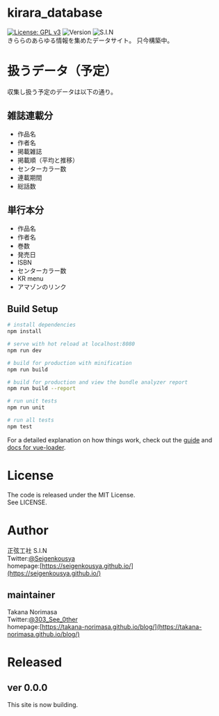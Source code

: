# kirara_database
[![License: GPL v3](https://img.shields.io/badge/License-GPLv3-blue.svg)](https://www.gnu.org/licenses/gpl-3.0)
![Version](https://img.shields.io/badge/version-0.0.0-orange)
![S.I.N](https://img.shields.io/badge/S.I.N-%23004-00aaaa)  
きららのあらゆる情報を集めたデータサイト。
只今構築中。


# 扱うデータ（予定）
収集し扱う予定のデータは以下の通り。

## 雑誌連載分
- 作品名
- 作者名
- 掲載雑誌
- 掲載順（平均と推移）
- センターカラー数
- 連載期間
- 総話数

## 単行本分
- 作品名
- 作者名
- 巻数
- 発売日
- ISBN
- センターカラー数
- KR menu
- アマゾンのリンク

## Build Setup

``` bash
# install dependencies
npm install

# serve with hot reload at localhost:8080
npm run dev

# build for production with minification
npm run build

# build for production and view the bundle analyzer report
npm run build --report

# run unit tests
npm run unit

# run all tests
npm test
```

For a detailed explanation on how things work, check out the [guide](http://vuejs-templates.github.io/webpack/) and [docs for vue-loader](http://vuejs.github.io/vue-loader).

# License
The code is released under the MIT License.  
See LICENSE.  

# Author
正弦工社 S.I.N  
Twitter:[@Seigenkousya](https://twitter.com/Seigenkousya)    
homepage:[https://seigenkousya.github.io/](https://seigenkousya.github.io/)  

## maintainer
Takana Norimasa  
Twitter:[@303_See_0ther](https://twitter.com/303_See_0ther)  
homepage:[https://takana-norimasa.github.io/blog/](https://takana-norimasa.github.io/blog/)  

# Released
## ver 0.0.0  
This site is now building.  

